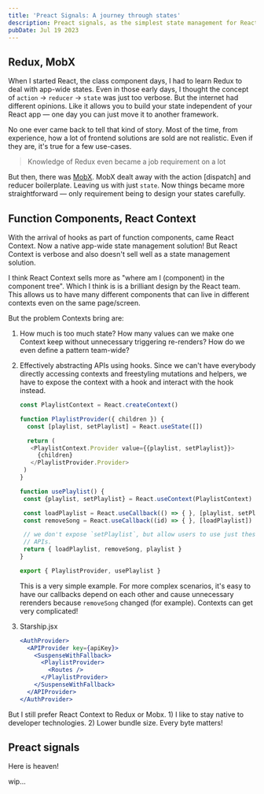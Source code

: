 ```yaml
---
title: 'Preact Signals: A journey through states'
description: Preact signals, as the simplest state management for React apps
pubDate: Jul 19 2023
---
```


## Redux, MobX

When I started React, the class component days, I had to learn Redux to deal with app-wide states. Even in those early days, I thought the concept of `action` -> `reducer` -> `state` was just too verbose. But the internet had different opinions. Like it allows you to build your state independent of your React app — one day you can just move it to another framework.

No one ever came back to tell that kind of story. Most of the time, from experience, how a lot of frontend solutions are sold are not realistic. Even if they are, it's true for a few use-cases.

> Knowledge of Redux even became a job requirement on a lot

But then, there was [MobX](https://mobx.js.org/README.html). MobX dealt away with the action [dispatch] and reducer boilerplate. Leaving us with just `state`. Now things became more straightforward — only requirement being to design your states carefully.

## Function Components, React Context

With the arrival of hooks as part of function components, came React Context. Now a native app-wide state management solution! But React Context is verbose and also doesn't sell well as a state management solution.

I think React Context sells more as "where am I (component) in the component tree". Which I think is is a brilliant design by the React team. This allows us to have many different components that can live in different contexts even on the same page/screen.

But the problem Contexts bring are:

1. How much is too much state? How many values can we make one Context keep without unnecessary triggering re-renders? How do we even define a pattern team-wide?

1. Effectively abstracting APIs using hooks. Since we can't have everybody directly accessing contexts and freestyling mutations and helpers, we have to expose the context with a hook and interact with the hook instead.

   ```javascript
   const PlaylistContext = React.createContext()

   function PlaylistProvider({ children }) {
     const [playlist, setPlaylist] = React.useState([])

     return (
      <PlaylistContext.Provider value={{playlist, setPlaylist}}>
        {children}
      </PlaylistProvider.Provider>
    )
   }

   function usePlaylist() {
    const {playlist, setPlaylist} = React.useContext(PlaylistContext)

    const loadPlaylist = React.useCallback(() => { }, [playlist, setPlaylist])
    const removeSong = React.useCallback((id) => { }, [loadPlaylist])

    // we don't expose `setPlaylist`, but allow users to use just these
    // APIs.
    return { loadPlaylist, removeSong, playlist }
   }

   export { PlaylistProvider, usePlaylist }
   ```

    This is a very simple example. For more complex scenarios, it's easy to have our callbacks depend on each other and cause unnecessary rerenders because `removeSong` changed (for example). Contexts can get very complicated!

1. Starship.jsx
    ```jsx
    <AuthProvider>
      <APIProvider key={apiKey}>
        <SuspenseWithFallback>
          <PlaylistProvider>
            <Routes />
          </PlaylistProvider>
        </SuspenseWithFallback>
      </APIProvider>
    </AuthProvider>
    ```

But I still prefer React Context to Redux or Mobx. 1) I like to stay native to developer technologies. 2) Lower bundle size. Every byte matters!

## Preact signals

Here is heaven!

wip...